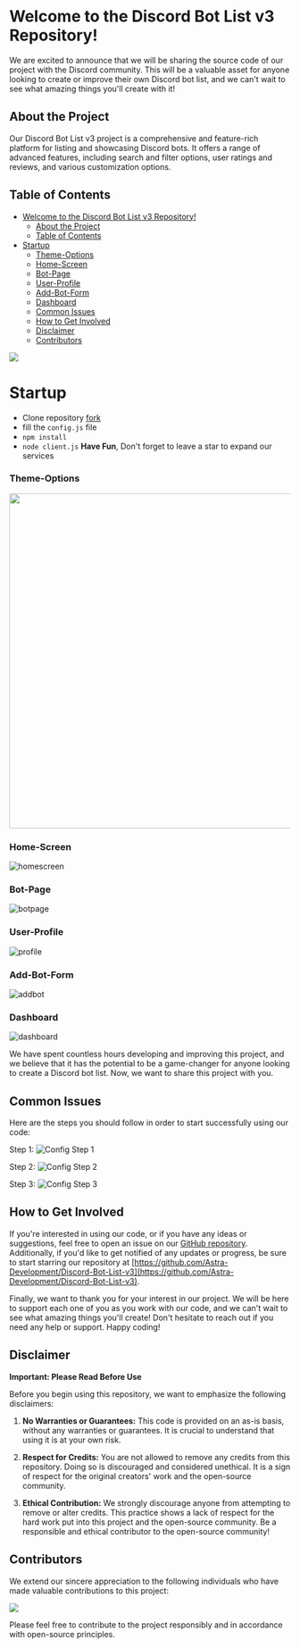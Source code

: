 # Welcome to the Discord Bot List v3 Repository!

We are excited to announce that we will be sharing the source code of our project with the Discord community. This will be a valuable asset for anyone looking to create or improve their own Discord bot list, and we can't wait to see what amazing things you'll create with it!

## About the Project

Our Discord Bot List v3 project is a comprehensive and feature-rich platform for listing and showcasing Discord bots. It offers a range of advanced features, including search and filter options, user ratings and reviews, and various customization options.

## Table of Contents
- [Welcome to the Discord Bot List v3 Repository!](#welcome-to-the-discord-bot-list-v3-repository)
  - [About the Project](#about-the-project)
  - [Table of Contents](#table-of-contents)
- [Startup](#startup)
    - [Theme-Options](#theme-options)
    - [Home-Screen](#home-screen)
    - [Bot-Page](#bot-page)
    - [User-Profile](#user-profile)
    - [Add-Bot-Form](#add-bot-form)
    - [Dashboard](#dashboard)
  - [Common Issues](#common-issues)
  - [How to Get Involved](#how-to-get-involved)
  - [Disclaimer](#disclaimer)
  - [Contributors](#contributors)

<a href="https://discord.gg/sQQFSnQhdt"><img src="https://discordapp.com/api/guilds/793149744847257600/widget.png?style=banner2"/></a>

# Startup
- Clone repository [fork](https://github.com/Astra-Development/Discord-Bot-List-v3/fork)
- fill the `config.js` file
- `npm install`
- `node client.js`
**Have Fun**, Don't forget to leave a star to expand our services

### Theme-Options
<img src="https://user-images.githubusercontent.com/39243722/219464103-51f0253f-452a-4b2a-a62a-b2ca7b132a88.png" width="600" />

### Home-Screen
![homescreen](https://user-images.githubusercontent.com/39243722/219459487-22a5ea91-0086-432e-80c9-585e12eb4289.gif)

### Bot-Page
![botpage](https://user-images.githubusercontent.com/39243722/219459558-7f112165-9f44-42ad-b411-1f59121e889c.gif)

### User-Profile
![profile](https://user-images.githubusercontent.com/39243722/219459455-e334fd2e-86ab-4be7-a0dc-7c2e15cbcaf7.gif)

### Add-Bot-Form
![addbot](https://user-images.githubusercontent.com/39243722/219459598-4a5fef3d-1666-4c4b-ae83-01df8fc258c8.gif)

### Dashboard
![dashboard](https://user-images.githubusercontent.com/39243722/219459538-a8f9439e-2fb5-407f-8baf-3a67f37a1149.gif)

We have spent countless hours developing and improving this project, and we believe that it has the potential to be a game-changer for anyone looking to create a Discord bot list. Now, we want to share this project with you.

## Common Issues
Here are the steps you should follow in order to start successfully using our code:

Step 1:
![Config Step 1](https://github.com/Astra-Development/Discord-Bot-List-v3/assets/39243722/aae26383-3fb4-42e8-86e0-7ae3df125703)

Step 2:
![Config Step 2](https://github.com/Astra-Development/Discord-Bot-List-v3/assets/39243722/6b302308-1ea8-4180-97b5-d264cf8eccce)

Step 3:
![Config Step 3](https://github.com/Astra-Development/Discord-Bot-List-v3/assets/39243722/f68bae0b-b9f4-4da1-b048-a36e25728e21)


## How to Get Involved
If you're interested in using our code, or if you have any ideas or suggestions, feel free to open an issue on our [GitHub repository](https://github.com/Astra-Development/Discord-Bot-List-v3/issues). Additionally, if you'd like to get notified of any updates or progress, be sure to start starring our repository at [https://github.com/Astra-Development/Discord-Bot-List-v3](https://github.com/Astra-Development/Discord-Bot-List-v3).

Finally, we want to thank you for your interest in our project. We will be here to support each one of you as you work with our code, and we can't wait to see what amazing things you'll create! Don't hesitate to reach out if you need any help or support. Happy coding!

## Disclaimer
**Important: Please Read Before Use**

Before you begin using this repository, we want to emphasize the following disclaimers:

1. **No Warranties or Guarantees:** This code is provided on an as-is basis, without any warranties or guarantees. It is crucial to understand that using it is at your own risk.

2. **Respect for Credits:** You are not allowed to remove any credits from this repository. Doing so is discouraged and considered unethical. It is a sign of respect for the original creators' work and the open-source community.

3. **Ethical Contribution:** We strongly discourage anyone from attempting to remove or alter credits. This practice shows a lack of respect for the hard work put into this project and the open-source community. Be a responsible and ethical contributor to the open-source community!

## Contributors
We extend our sincere appreciation to the following individuals who have made valuable contributions to this project:

<a href="https://github.com/Astra-Development/Discord-Bot-List-v3/graphs/contributors">
<img src="https://contrib.rocks/image?repo=Astra-Development/Discord-Bot-List-v3" /></a>

Please feel free to contribute to the project responsibly and in accordance with open-source principles.
